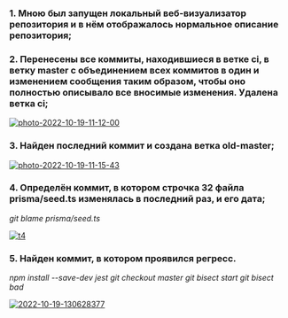### 1. Мною был запущен локальный веб-визуализатор репозитория и в нём отображалось нормальное описание репозитория; ###

### 2. Перенесены все коммиты, находившиеся в ветке ci, в ветку master с объединением всех коммитов в один и изменением сообщения таким образом, чтобы оно полностью описывало все вносимые изменения. Удалена ветка ci; ###

<a href="https://ibb.co/HD7W69x"><img src="https://i.ibb.co/XZXh1G3/photo-2022-10-19-11-12-00.jpg" alt="photo-2022-10-19-11-12-00" border="0"></a>

### 3. Найден последний коммит и создана ветка old-master; ###

<a href="https://ibb.co/jRvDGTS"><img src="https://i.ibb.co/WtWfF6L/photo-2022-10-19-11-15-43.jpg" alt="photo-2022-10-19-11-15-43" border="0"></a>

### 4. Определён коммит, в котором строчка 32 файла prisma/seed.ts изменялась в последний раз, и его дата; ###

*git blame prisma/seed.ts*

<a href="https://ibb.co/KFnZSbd"><img src="https://i.ibb.co/t8RfFQg/t4.jpg" alt="t4" border="0"></a>

### 5. Найден коммит, в котором проявился регресс. ###

*npm install --save-dev jest*
*git checkout master*
*git bisect start*
*git bisect bad*

<a href="https://imgbb.com/"><img src="https://i.ibb.co/Jshb8Yc/2022-10-19-130628377.png" alt="2022-10-19-130628377" border="0"></a>